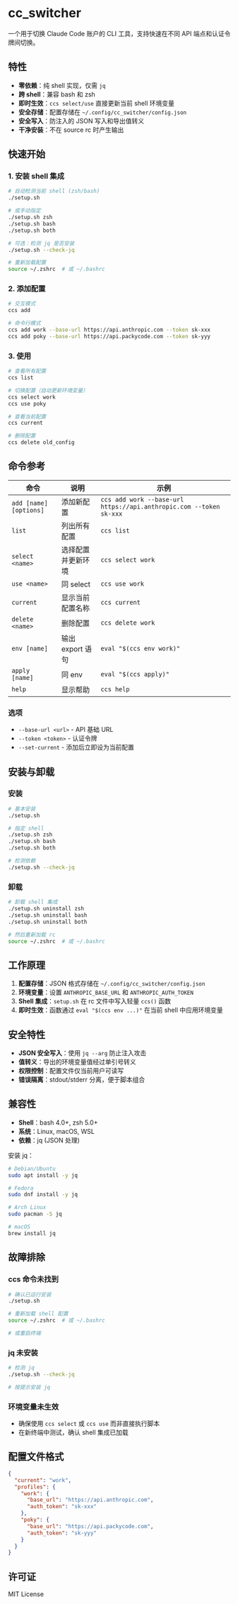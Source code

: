 # cc_switcher

一个用于切换 Claude Code 账户的 CLI 工具，支持快速在不同 API 端点和认证令牌间切换。

## 特性

- **零依赖**：纯 shell 实现，仅需 `jq`
- **跨 shell**：兼容 bash 和 zsh
- **即时生效**：`ccs select/use` 直接更新当前 shell 环境变量
- **安全存储**：配置存储在 `~/.config/cc_switcher/config.json`
- **安全写入**：防注入的 JSON 写入和导出值转义
- **干净安装**：不在 source rc 时产生输出

## 快速开始

### 1. 安装 shell 集成

```bash
# 自动检测当前 shell (zsh/bash)
./setup.sh

# 或手动指定
./setup.sh zsh
./setup.sh bash
./setup.sh both

# 可选：检测 jq 是否安装
./setup.sh --check-jq

# 重新加载配置
source ~/.zshrc  # 或 ~/.bashrc
```

### 2. 添加配置

```bash
# 交互模式
ccs add

# 命令行模式
ccs add work --base-url https://api.anthropic.com --token sk-xxx
ccs add poky --base-url https://api.packycode.com --token sk-yyy
```

### 3. 使用

```bash
# 查看所有配置
ccs list

# 切换配置（自动更新环境变量）
ccs select work
ccs use poky

# 查看当前配置
ccs current

# 删除配置
ccs delete old_config
```

## 命令参考

| 命令 | 说明 | 示例 |
|------|------|------|
| `add [name] [options]` | 添加新配置 | `ccs add work --base-url https://api.anthropic.com --token sk-xxx` |
| `list` | 列出所有配置 | `ccs list` |
| `select <name>` | 选择配置并更新环境 | `ccs select work` |
| `use <name>` | 同 select | `ccs use work` |
| `current` | 显示当前配置名称 | `ccs current` |
| `delete <name>` | 删除配置 | `ccs delete work` |
| `env [name]` | 输出 export 语句 | `eval "$(ccs env work)"` |
| `apply [name]` | 同 env | `eval "$(ccs apply)"` |
| `help` | 显示帮助 | `ccs help` |

### 选项

- `--base-url <url>` - API 基础 URL
- `--token <token>` - 认证令牌
- `--set-current` - 添加后立即设为当前配置

## 安装与卸载

### 安装

```bash
# 基本安装
./setup.sh

# 指定 shell
./setup.sh zsh
./setup.sh bash
./setup.sh both

# 检测依赖
./setup.sh --check-jq
```

### 卸载

```bash
# 卸载 shell 集成
./setup.sh uninstall zsh
./setup.sh uninstall bash
./setup.sh uninstall both

# 然后重新加载 rc
source ~/.zshrc  # 或 ~/.bashrc
```

## 工作原理

1. **配置存储**：JSON 格式存储在 `~/.config/cc_switcher/config.json`
2. **环境变量**：设置 `ANTHROPIC_BASE_URL` 和 `ANTHROPIC_AUTH_TOKEN`
3. **Shell 集成**：`setup.sh` 在 rc 文件中写入轻量 `ccs()` 函数
4. **即时生效**：函数通过 `eval "$(ccs env ...)"` 在当前 shell 中应用环境变量

## 安全特性

- **JSON 安全写入**：使用 `jq --arg` 防止注入攻击
- **值转义**：导出的环境变量值经过单引号转义
- **权限控制**：配置文件仅当前用户可读写
- **错误隔离**：stdout/stderr 分离，便于脚本组合

## 兼容性

- **Shell**：bash 4.0+, zsh 5.0+
- **系统**：Linux, macOS, WSL
- **依赖**：jq (JSON 处理)

安装 jq：
```bash
# Debian/Ubuntu
sudo apt install -y jq

# Fedora
sudo dnf install -y jq

# Arch Linux
sudo pacman -S jq

# macOS
brew install jq
```

## 故障排除

### ccs 命令未找到
```bash
# 确认已运行安装
./setup.sh

# 重新加载 shell 配置
source ~/.zshrc  # 或 ~/.bashrc

# 或重启终端
```

### jq 未安装
```bash
# 检测 jq
./setup.sh --check-jq

# 按提示安装 jq
```

### 环境变量未生效
- 确保使用 `ccs select` 或 `ccs use` 而非直接执行脚本
- 在新终端中测试，确认 shell 集成已加载

## 配置文件格式

```json
{
  "current": "work",
  "profiles": {
    "work": {
      "base_url": "https://api.anthropic.com",
      "auth_token": "sk-xxx"
    },
    "poky": {
      "base_url": "https://api.packycode.com", 
      "auth_token": "sk-yyy"
    }
  }
}
```

## 许可证

MIT License